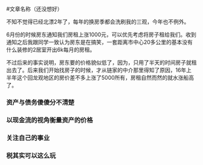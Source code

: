 #文章名称（还没想好）

不知不觉得已经北漂2年了，每年的换房季都会洗刷我的三观，今年也不例外。  

6月份的时候房东通知我们房租上涨1000元，可以优先考虑将房子租给我们。收到通知之后我跟同学一致认为房东是在搞笑，一套距离市中心20多公里的基本没有什么装修的2居室开出6k每月的房租。  

不过后来的事实说明，房东要的价格貌似低了，因为，只用了半天的时间房子就租出去了。后来我们开始找房子的时候，才从链家的中介那里得知了原因，16年上半年这个回龙观地区的房价差不多上涨了5000所有，房租自然而然的就水涨船高了。




### 资产与债务傻傻分不清楚


### 以现金流的视角衡量资产的价格

### 关注自己的事业

### 税其实可以这么玩

